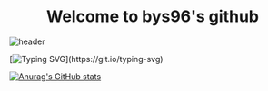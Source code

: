 <div align="center">
  <h1>Welcome to bys96's github</h1>
</div>

![header](https://capsule-render.vercel.app/api?type=rounded&color=auto&height=200&section=header&text=HELLO&fontSize=90)

[![Typing SVG](https://readme-typing-svg.demolab.com?font=Fira+Code&pause=1000&color=98F7A1&random=false&width=435&lines=This+is+best+site+for+development.)](https://git.io/typing-svg)



[![Anurag's GitHub stats](https://github-readme-stats.vercel.app/api?username=bys96)](https://github.com/anuraghazra/github-readme-stats)
